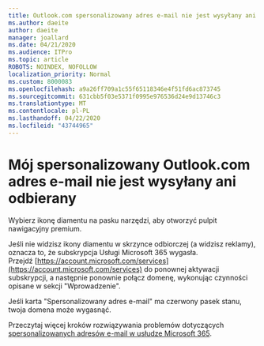 ```yaml
---
title: Outlook.com spersonalizowany adres e-mail nie jest wysyłany ani odbierany
ms.author: daeite
author: daeite
manager: joallard
ms.date: 04/21/2020
ms.audience: ITPro
ms.topic: article
ROBOTS: NOINDEX, NOFOLLOW
localization_priority: Normal
ms.custom: 8000083
ms.openlocfilehash: a9a26ff709a1c55f65118346e4f51fd6ac873745
ms.sourcegitcommit: 631cbb5f03e5371f0995e976536d24e9d13746c3
ms.translationtype: MT
ms.contentlocale: pl-PL
ms.lasthandoff: 04/22/2020
ms.locfileid: "43744965"
---
```

# <a name="my-personalized-outlookcom-email-address-isnt-sending-or-receiving"></a>Mój spersonalizowany Outlook.com adres e-mail nie jest wysyłany ani odbierany

Wybierz ikonę diamentu na pasku narzędzi, aby otworzyć pulpit nawigacyjny premium.

Jeśli nie widzisz ikony diamentu w skrzynce odbiorczej (a widzisz reklamy), oznacza to, że subskrypcja Usługi Microsoft 365 wygasła. Przejdź [https://account.microsoft.com/services](https://account.microsoft.com/services) do ponownej aktywacji subskrypcji, a następnie ponownie połącz domenę, wykonując czynności opisane w sekcji "Wprowadzenie".

Jeśli karta "Spersonalizowany adres e-mail" ma czerwony pasek stanu, twoja domena może wygasnąć.

Przeczytaj więcej kroków rozwiązywania problemów dotyczących [spersonalizowanych adresów e-mail w usłudze Microsoft 365](https://support.office.com/article/75416a58-b225-4c02-8c07-8979403b427b?wt.mc_id=Office_Outlook_com_Alchemy).